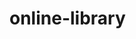 <!-- 1. Запустил реакт проект, скачал либы, настроил Redux.
2. Сделал компонент Header.jsx(подключил material-ui)
3. Создал initialState в homeReducer(настроивал архитектуру хранения данных)
4. Сделал компонент Book.jsx. 
5. Настроил redux-persist(хранение данных в local Storage)
6. Отмапил в home захаркоженные данные
7. Реализовал wishList(favorite page), дергал поле isFavorite из false на true и фильтровал в отдельной странице только то что true.
8. Сделал добавление, потом редактирование и удаление в отдельной странице Crud.jsx
9. Настроил routing
10. Реализовал сортировку(всю логику прописал в homeReducer)
11. Начал подтягивать стили(верстку)
12. Сделал счетчик общих книг -->
# online-library
